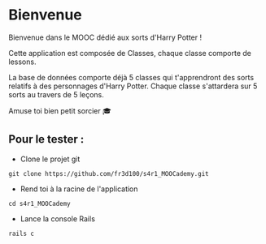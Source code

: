 # Bienvenue

Bienvenue dans le MOOC dédié aux sorts d'Harry Potter !

Cette application est composée de Classes, chaque classe comporte de lessons.

La base de données comporte déjà 5 classes qui t'apprendront des sorts relatifs à des personnages d'Harry Potter.
Chaque classe s'attardera sur 5 sorts au travers de 5 leçons.

Amuse toi bien petit sorcier :mortar_board:

## Pour le tester :

* Clone le projet git
```
git clone https://github.com/fr3d100/s4r1_MOOCademy.git
```

* Rend toi à la racine de l'application
```
cd s4r1_MOOCademy
```

* Lance la console Rails 
```
rails c
```
